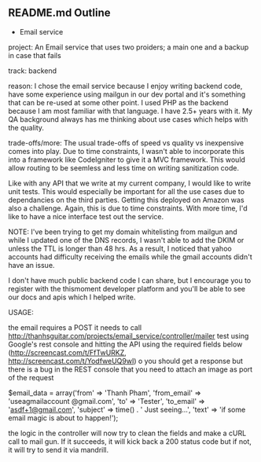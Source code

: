## README.md Outline


* Email service

project: An Email service that uses two proiders; a main one and a backup in case that fails

track: backend

reason: I chose the email service because I enjoy writing backend code, have some experience using mailgun in our dev portal and it's something that can be re-used at some other point. I used PHP as the backend because I am most familiar with that language. I have 2.5+ years with it. My QA background always has me thinking about use cases which helps with the quality.

trade-offs/more: The usual trade-offs of speed vs quality vs inexpensive comes into play. Due to time constraints, I wasn't able to incorporate this into a framework like CodeIgniter to give it a MVC framework. This would allow routing to be seemless and less time on writing sanitization code.

Like with any API that we write at my current company, I would like to write unit tests. This would especially be important for all the use cases due to dependancies on the third parties. Getting this deployed on Amazon was also a challenge. Again, this is due to time constraints. With more time, I'd like to have a nice interface test out the service.

NOTE: I've been trying to get my domain whitelisting from mailgun and while I updated one of the DNS records, I wasn't able to add the DKIM or unless the TTL is longer than 48 hrs. As a result, I noticed that yahoo accounts had difficulty receiving the emails while the gmail accounts didn't have an issue.

I don't have much public backend code I can share, but I encourage you to register with the thismoment developer platform and you'll be able to see our docs and apis which I helped write.

USAGE:

the email requires a POST
it needs to call http://thanhsguitar.com/projects/email_service/controller/mailer
test using Google's rest console and hitting the API using the required fields below (http://screencast.com/t/FfTwURKZ, http://screencast.com/t/YodfweUQ9wI)
o you should get a response but there is a bug in the REST console that you need to attach an image as port of the request

$email_data  = array('from'       => 'Thanh Pham',
                     'from_email' => 'useagmailaccount @gmail.com',
                     'to'         => 'Tester',
                     'to_email'   => 'asdf+1@gmail.com',
                     'subject'    => time() . ' Just seeing...',
                     'text'       => 'if some email magic is about to happen!');

the logic in the controller will now try to clean the fields and make a cURL call to mail gun. If it succeeds, it will kick back a 200 status code but if not, it will try to send it via mandrill.

